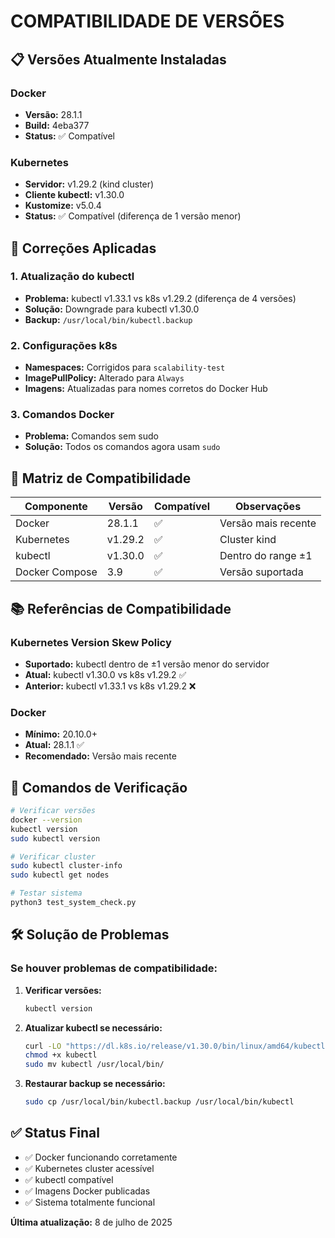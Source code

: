 # COMPATIBILIDADE DE VERSÕES

## 📋 Versões Atualmente Instaladas

### Docker
- **Versão:** 28.1.1
- **Build:** 4eba377
- **Status:** ✅ Compatível

### Kubernetes
- **Servidor:** v1.29.2 (kind cluster)
- **Cliente kubectl:** v1.30.0
- **Kustomize:** v5.0.4
- **Status:** ✅ Compatível (diferença de 1 versão menor)

## 🔧 Correções Aplicadas

### 1. Atualização do kubectl
- **Problema:** kubectl v1.33.1 vs k8s v1.29.2 (diferença de 4 versões)
- **Solução:** Downgrade para kubectl v1.30.0
- **Backup:** `/usr/local/bin/kubectl.backup`

### 2. Configurações k8s
- **Namespaces:** Corrigidos para `scalability-test`
- **ImagePullPolicy:** Alterado para `Always`
- **Imagens:** Atualizadas para nomes corretos do Docker Hub

### 3. Comandos Docker
- **Problema:** Comandos sem sudo
- **Solução:** Todos os comandos agora usam `sudo`

## 🎯 Matriz de Compatibilidade

| Componente | Versão | Compatível | Observações |
|------------|--------|------------|-------------|
| Docker | 28.1.1 | ✅ | Versão mais recente |
| Kubernetes | v1.29.2 | ✅ | Cluster kind |
| kubectl | v1.30.0 | ✅ | Dentro do range ±1 |
| Docker Compose | 3.9 | ✅ | Versão suportada |

## 📚 Referências de Compatibilidade

### Kubernetes Version Skew Policy
- **Suportado:** kubectl dentro de ±1 versão menor do servidor
- **Atual:** kubectl v1.30.0 vs k8s v1.29.2 ✅
- **Anterior:** kubectl v1.33.1 vs k8s v1.29.2 ❌

### Docker
- **Mínimo:** 20.10.0+
- **Atual:** 28.1.1 ✅
- **Recomendado:** Versão mais recente

## 🔄 Comandos de Verificação

```bash
# Verificar versões
docker --version
kubectl version
sudo kubectl version

# Verificar cluster
sudo kubectl cluster-info
sudo kubectl get nodes

# Testar sistema
python3 test_system_check.py
```

## 🛠️ Solução de Problemas

### Se houver problemas de compatibilidade:

1. **Verificar versões:**
   ```bash
   kubectl version
   ```

2. **Atualizar kubectl se necessário:**
   ```bash
   curl -LO "https://dl.k8s.io/release/v1.30.0/bin/linux/amd64/kubectl"
   chmod +x kubectl
   sudo mv kubectl /usr/local/bin/
   ```

3. **Restaurar backup se necessário:**
   ```bash
   sudo cp /usr/local/bin/kubectl.backup /usr/local/bin/kubectl
   ```

## ✅ Status Final

- ✅ Docker funcionando corretamente
- ✅ Kubernetes cluster acessível
- ✅ kubectl compatível
- ✅ Imagens Docker publicadas
- ✅ Sistema totalmente funcional

**Última atualização:** 8 de julho de 2025

